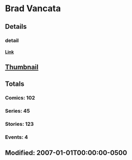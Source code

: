 # Brad  Vancata 
## Details
### detail
#### [Link](http://marvel.com/comics/creators/800/brad_vancata?utm_campaign=apiRef&utm_source=225578a89fc76f3d20fbffda5d17a88d)
## [Thumbnail](http://i.annihil.us/u/prod/marvel/i/mg/6/b0/4bb7a89680b27.jpg)
## Totals
### Comics: 102
### Series: 45
### Stories: 123
### Events: 4
## Modified: 2007-01-01T00:00:00-0500
